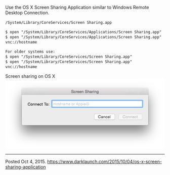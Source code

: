 Use the OS X Screen Sharing Application similar to Windows Remote Desktop Connection.

```
/System/Library/CoreServices/Screen Sharing.app
```

```
$ open "/System/Library/CoreServices/Applications/Screen Sharing.app"
$ open "/System/Library/CoreServices/Applications/Screen Sharing.app" vnc://hostname
```

```
For older systems use:
$ open "/System/Library/CoreServices/Screen Sharing.app"
$ open "/System/Library/CoreServices/Screen Sharing.app" vnc://hostname
```

Screen sharing on OS X
<img alt="" src="/img/uploads/2015-10/os-x-screen-sharing.png" />

---

Posted Oct 4, 2015.
https://www.darklaunch.com/2015/10/04/os-x-screen-sharing-application